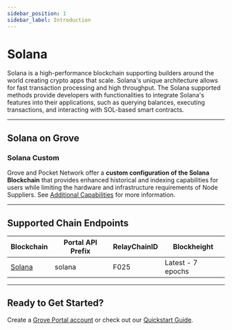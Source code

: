 ```yaml
---
sidebar_position: 1
sidebar_label: Introduction
---
```


# Solana

Solana is a high-performance blockchain supporting builders around the world creating crypto apps that scale. Solana's unique architecture allows for fast transaction processing and high throughput. The Solana supported methods provide developers with functionalities to integrate Solana's features into their applications, such as querying balances, executing transactions, and interacting with SOL-based smart contracts.

---

## Solana on Grove

### Solana Custom

Grove and Pocket Network offer a **custom configuration of the Solana Blockchain** that provides enhanced historical and indexing capabilities for users while limiting the hardware and infrastructure requirements of Node Suppliers. See [Additional Capabilities](./endpoints/solana#additional-capabilities) for more information.

---

## Supported Chain Endpoints

| Blockchain                                   | Portal API Prefix | RelayChainID | Blockheight        |
| -------------------------------------------- | ----------------- | ------------ | ------------------ |
| [Solana](./endpoints/solana)   | solana    | F025         | Latest - 7 epochs  |

---

## Ready to Get Started?

Create a [Grove Portal account](https://portal.grove.city) or check out our [Quickstart Guide](/guides/getting-started/quickstart).
